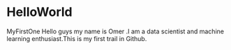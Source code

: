 # HelloWorld
MyFirstOne
Hello guys my name is Omer .I am a data scientist and machine learning enthusiast.This is my first trail in Github.
